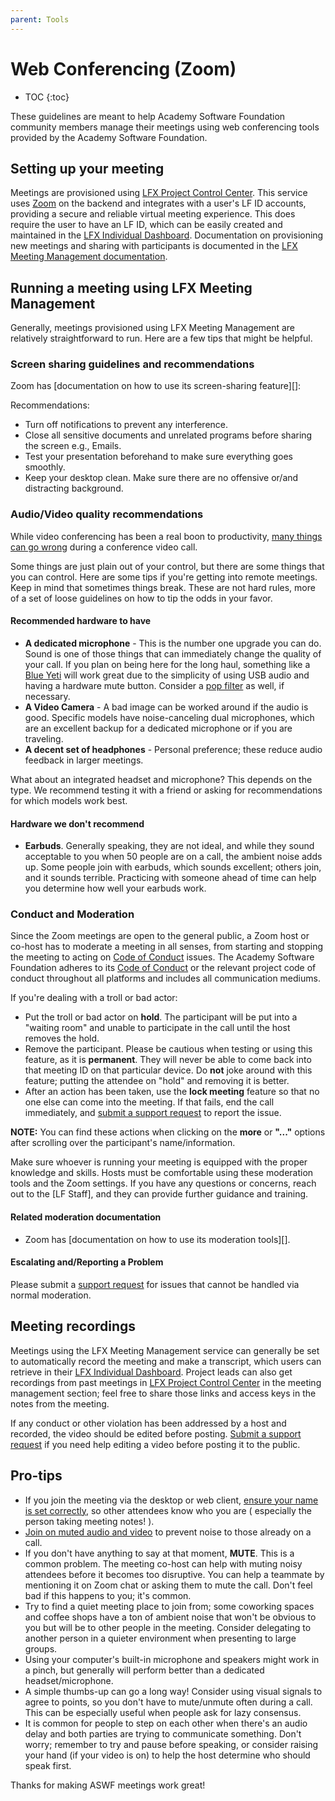 ```yaml
---
parent: Tools
---
```


# Web Conferencing (Zoom)

* TOC
{:toc}

These guidelines are meant to help Academy Software Foundation community members manage their meetings using web conferencing tools provided by the Academy Software Foundation.

## Setting up your meeting

Meetings are provisioned using [LFX Project Control Center][]. This service uses [Zoom][] on the backend and integrates with a user's LF ID accounts, providing a secure and reliable virtual meeting experience. This does require the user to have an LF ID, which can be easily created and maintained in the [LFX Individual Dashboard][]. Documentation on provisioning new meetings and sharing with participants is documented in the [LFX Meeting Management documentation][].

## Running a meeting using LFX Meeting Management

Generally, meetings provisioned using LFX Meeting Management are relatively straightforward to run. Here are a few tips that might be helpful.

### Screen sharing guidelines and recommendations

Zoom has [documentation on how to use its screen-sharing feature][]:

Recommendations:

- Turn off notifications to prevent any interference.
- Close all sensitive documents and unrelated programs before sharing the screen
  e.g., Emails.
- Test your presentation beforehand to make sure everything goes smoothly.
- Keep your desktop clean. Make sure there are no offensive or/and distracting
  background.

### Audio/Video quality recommendations

While video conferencing has been a real boon to productivity, [many things can go wrong][] during a conference video call.

Some things are just plain out of your control, but there are some things that you can control. Here are some tips if you're getting into remote meetings. Keep in mind that sometimes things break. These are not hard rules, more of a set of loose guidelines on how to tip the odds in your favor.

#### Recommended hardware to have

- **A dedicated microphone** - This is the number one upgrade you can do. Sound is one of those things that can immediately change the quality of your call. If you plan on being here for the long haul, something like a [Blue Yeti][] will work great due to the simplicity of using USB audio and having a hardware mute button. Consider a [pop filter][] as well, if necessary.
- **A Video Camera** - A bad image can be worked around if the audio is good. Specific models have noise-canceling dual microphones, which are an excellent backup for a dedicated microphone or if you are traveling.
- **A decent set of headphones** - Personal preference; these reduce audio feedback in larger meetings.

What about an integrated headset and microphone? This depends on the type. We recommend testing it with a friend or asking for recommendations for which models work best.

#### Hardware we don't recommend

- **Earbuds**. Generally speaking, they are not ideal, and while they sound acceptable to you when 50 people are on a call, the ambient noise adds up. Some people join with earbuds, which sounds excellent; others join, and it sounds terrible. Practicing with someone ahead of time can help you determine how well your earbuds work.

### Conduct and Moderation

Since the Zoom meetings are open to the general public, a Zoom host or co-host has to moderate a meeting in all senses, from starting and stopping the meeting to acting on [Code of Conduct][] issues. The Academy Software Foundation adheres to its [Code of Conduct][] or the relevant project code of conduct throughout all platforms and includes all communication mediums.

If you're dealing with a troll or bad actor:

- Put the troll or bad actor on **hold**. The participant will be put into a "waiting room" and unable to participate in the call until the host removes the hold.
- Remove the participant. Please be cautious when testing or using this feature, as it is **permanent**. They will never be able to come back into that meeting ID on that particular device. Do **not** joke around with this feature; putting the attendee on "hold" and removing it is better.
- After an action has been taken, use the **lock meeting** feature so that no one else can come into the meeting. If that fails, end the call immediately, and [submit a support request][Support Request] to report the issue.

**NOTE:** You can find these actions when clicking on the **more** or **"..."** options after scrolling over the participant's name/information.

Make sure whoever is running your meeting is equipped with the proper knowledge and skills. Hosts must be comfortable using these moderation tools and the Zoom settings. If you have any questions or concerns, reach out to the [LF Staff], and they can provide further guidance and training.

#### Related moderation documentation

- Zoom has [documentation on how to use its moderation tools][].

#### Escalating and/Reporting a Problem

Please submit a [support request][Support Request] for issues that cannot be handled via normal moderation.

## Meeting recordings

Meetings using the LFX Meeting Management service can generally be set to automatically record the meeting and make a transcript, which users can retrieve in their [LFX Individual Dashboard][]. Project leads can also get recordings from past meetings in [LFX Project Control Center][] in the meeting management section; feel free to share those links and access keys in the notes from the meeting. 

If any conduct or other violation has been addressed by a host and recorded, the video should be edited before posting. [Submit a support request][Support Request] if you need help editing a video before posting it to the public.

## Pro-tips

- If you join the meeting via the desktop or web client, [ensure your name is set correctly][], so other attendees know who you are ( especially the person taking meeting notes! ).
- [Join on muted audio and video][] to prevent noise to those already on a call.
- If you don't have anything to say at that moment, **MUTE**. This is a common problem. The meeting co-host can help with muting noisy attendees before it becomes too disruptive. You can help a teammate by mentioning it on Zoom chat or asking them to mute the call. Don't feel bad if this happens to you; it's common.
- Try to find a quiet meeting place to join from; some coworking spaces and coffee shops have a ton of ambient noise that won't be obvious to you but will be to other people in the meeting. Consider delegating to another person in a quieter environment when presenting to large groups.
- Using your computer's built-in microphone and speakers might work in a pinch, but generally will perform better than a dedicated headset/microphone.
- A simple thumbs-up can go a long way! Consider using visual signals to agree to points, so you don't have to mute/unmute often during a call. This can be especially useful when people ask for lazy consensus.
- It is common for people to step on each other when there's an audio delay and both parties are trying to communicate something. Don't worry; remember to try and pause before speaking, or consider raising your hand (if your video is on) to help the host determine who should speak first.

Thanks for making ASWF meetings work great!

[Zoom]: https://zoom.us
[Code of Conduct]: ../CODE_OF_CONDUCT
[Support Request]: https://supportdesk.aswf.io
[TAC]: mailto:tac-private@lists.aswf.io
[host key]: https://support.zoom.us/hc/en-us/articles/205172555-Host-Key
[latest version]: https://zoom.us/download
[documentation on how to use their moderation tools]: https://support.zoom.us/hc/en-us/articles/201362603-Host-Controls-in-a-Meeting
[documentation on how to use their screen sharing feature]: https://support.zoom.us/hc/en-us/articles/201362153-How-Do-I-Share-My-Screen
[many things can go wrong]: https://www.youtube.com/watch?v=JMOOG7rWTPg
[Blue Yeti]: https://www.bluedesigns.com/products/yeti/
[pop filter]: https://en.wikipedia.org/wiki/Pop_filter
[Join on muted audio and video]: https://support.zoom.us/hc/en-us/articles/203024649-Video-Or-Microphone-Off-By-Attendee
[LFX Project Control Center]: https://projectadmin.lfx.linuxfoundation.org
[LFX Individual Dashboard]: https://openprofile.dev
[LFX Meeting Management documentation]: https://docs.linuxfoundation.org/lfx/project-control-center-pre-release/it-services-for-a-project/meetings
[ensure your name is set correctly]: https://support.zoom.us/hc/en-us/articles/200941109-Attendee-Controls-in-a-Meeting
